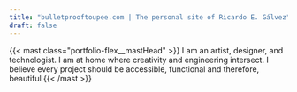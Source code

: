 ```yaml
---
title: "bulletprooftoupee.com | The personal site of Ricardo E. Gálvez"
draft: false
---
```

{{< mast class="portfolio-flex__mastHead" >}}
I am an artist, designer, and technologist. I am at home where creativity and engineering intersect. I believe every project should be accessible, functional and therefore, beautiful
{{< /mast >}}